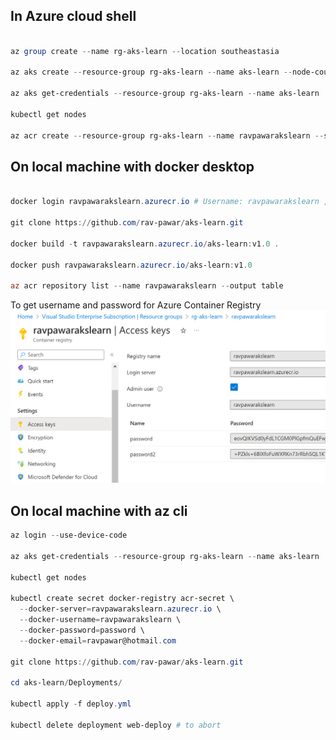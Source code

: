 ## In Azure cloud shell 
```powershell

az group create --name rg-aks-learn --location southeastasia

az aks create --resource-group rg-aks-learn --name aks-learn --node-count 3 --enable-addons monitoring --generate-ssh-keys

az aks get-credentials --resource-group rg-aks-learn --name aks-learn

kubectl get nodes

az acr create --resource-group rg-aks-learn --name ravpawarakslearn --sku Basic --admin-enabled true

```


## On local machine with docker desktop
```powershell

docker login ravpawarakslearn.azurecr.io # Username: ravpawarakslearn , Password: password

git clone https://github.com/rav-pawar/aks-learn.git

docker build -t ravpawarakslearn.azurecr.io/aks-learn:v1.0 .

docker push ravpawarakslearn.azurecr.io/aks-learn:v1.0

az acr repository list --name ravpawarakslearn --output table

```

To get username and password for Azure Container Registry
![To get username and password for Azure Container Registry](acr-access-keys.png)


## On local machine with az cli
```powershell
az login --use-device-code

az aks get-credentials --resource-group rg-aks-learn --name aks-learn

kubectl get nodes

kubectl create secret docker-registry acr-secret \
  --docker-server=ravpawarakslearn.azurecr.io \
  --docker-username=ravpawarakslearn \
  --docker-password=password \
  --docker-email=ravpawar@hotmail.com

git clone https://github.com/rav-pawar/aks-learn.git

cd aks-learn/Deployments/

kubectl apply -f deploy.yml

kubectl delete deployment web-deploy # to abort

```